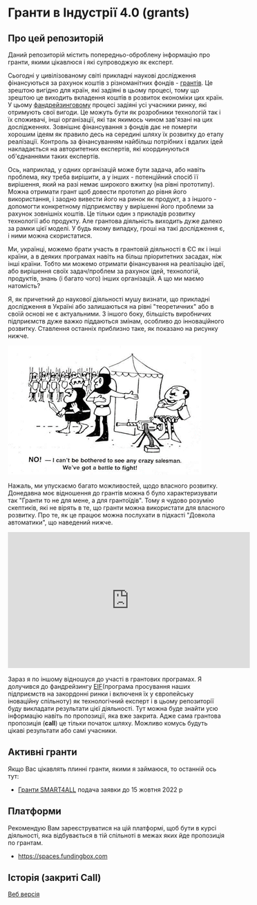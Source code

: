# Гранти в Індустрії 4.0 (grants)

## Про цей репозиторій

Даний репозиторій містить попередньо-оброблену інформацію про гранти, якими цікавлюся і які супроводжую як експерт.

Сьогодні у цивілізованому світі прикладні наукові дослідження фінансуються за рахунок коштів з різноманітних фондів - [грантів](https://uk.wikipedia.org/wiki/Грант). Це зрештою вигідно для країн, які задіяні в цьому процесі, тому що зрештою це виходить вкладення коштів в розвиток економіки цих країн. У цьому [фандрейзинговому](https://uk.wikipedia.org/wiki/Фандрейзинг) процесі задіяні усі учасники ринку, які отримують свої вигоди. Це можуть бути як розробники технологій так і їх споживачі, інші організації, які так якимось чином зав'язані на цих дослідженнях. Зовнішнє фінансування з фондів дає не померти хорошим ідеям як правило десь на середині шляху їх розвитку до етапу реалізації. Контроль за фінансуванням найбільш потрібних і вдалих ідей накладається на авторитетних експертів, які координуються об'єднаннями таких експертів. 

Ось, наприклад, у одних організацій може бути задача, або навіть проблема, яку треба вирішити, а  у інших - потенційний спосіб її вирішення, який на разі немає широкого вжитку (на рівні прототипу). Можна отримати грант щоб довести прототип до рівня його використання, і заодно вивести його на ринок як продукт, а з іншого - допомогти конкретному підприємству у вирішенні його проблеми за рахунок зовнішніх коштів. Це тільки один з прикладів розвитку технології або продукту. Але грантова діяльність виходить дуже далеко за рамки цієї моделі. У будь якому випадку, гроші на такі дослідження є, і ними можна скористатися.   

Ми, українці, можемо брати участь в грантовій діяльності в ЄС як і інші країни, а в деяких програмах навіть на більш пріоритетних засадах, ніж інші країни. Тобто ми можемо отримати фінансування на реалізацію ідеї, або вирішення своїх задач/проблем за рахунок ідей, технологій, продуктів, знань (і багато чого) інших організацій. А що ми маємо натомість? 

Я, як причетний до наукової діяльності мушу визнати, що прикладні дослідження в Україні або залишаються на рівні "теоретичних" або в своїй основі не є актуальними. З іншого боку, більшість виробничих підприємств дуже важко піддаються змінам, особливо до інноваційного розвитку. Ставлення останніх приблизно таке, як показано на рисунку нижче.   

![image-20220921173702496](media/image-20220921173702496.png)

Нажаль, ми упускаємо багато можливостей, щодо власного розвитку. Донедавна моє відношення до грантів можна б було характеризувати так "Гранти то не для мене, а для грантоїдів". Тому я чудово розумію скептиків, які не вірять в те, що гранти можна використати для власного розвитку. Про те, як це працює можна послухати в підкасті "Довкола автоматики", що наведений нижче.

<iframe width="560" height="315" src="https://www.youtube.com/embed/VdpW_OzxZtY" title="YouTube video player" frameborder="0" allow="accelerometer; autoplay; clipboard-write; encrypted-media; gyroscope; picture-in-picture" allowfullscreen></iframe>    

Зараз я по іншому відношуся до участі в грантових програмах. Я долучився до фандрейзингу [EIF](https://appau.org.ua/publications/eif-formuvannya-komandy-tehnologichnyh-brokeriv/)(програма просування наших підприємств на закордонні ринки і включеня їх у європейську іноваційну спільноту) як технологічний експерт і в цьому репозиторії буду викладати результати цієї діяльності. Тут можна буде знайти усю інформацію навіть по пропозиції, яка вже закрита. Адже сама грантова пропозиція (**call**) це тільки початок шляху. Можливо комусь будуть цікаві результати або самі учасники.

## Активні гранти

Якщо Вас цікавлять плинні гранти, якими я займаюся, то останній ось тут:

- [Гранти SMART4ALL](smart4all/README.md) подача заявки до 15 жовтня 2022 р 

## Платформи

Рекомендую Вам зареєструватися на цій платформі, щоб бути в курсі діяльності, яка відбувається в тій спільноті в межах яких йде пропозиція по грантам.

- https://spaces.fundingbox.com 

## Історія (закриті Call)   





[Веб версія](https://pupenasan.github.io/grants/)
